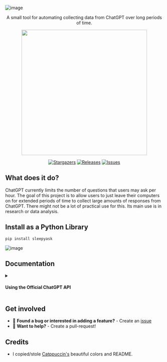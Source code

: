 ![image](https://user-images.githubusercontent.com/84760072/223039320-2eb3b41f-3981-448d-a899-52ee9cb63acd.png)

<p align="center">
  A small tool for automating collecting data from ChatGPT over long periods of time.
</p>

<p align="center">
  <img src="https://raw.githubusercontent.com/catppuccin/catppuccin/main/assets/palette/macchiato.png" width="400" />
</p>

<p align="center">
	<a href="https://github.com/hwelsters/sleepyask/stargazers">
		<img alt="Stargazers" src="https://img.shields.io/github/stars/hwelsters/sleepyask?style=for-the-badge&logo=starship&color=C9CBFF&logoColor=D9E0EE&labelColor=302D41"></a>
	<a href="https://github.com/hwelsters/sleepyask/releases/latest">
		<img alt="Releases" src="https://img.shields.io/github/release/hwelsters/sleepyask.svg?style=for-the-badge&logo=github&color=F2CDCD&logoColor=D9E0EE&labelColor=302D41"/></a>
	<a href="https://github.com/hwelsters/sleepyask/issues">
		<img alt="Issues" src="https://img.shields.io/github/issues/hwelsters/sleepyask?style=for-the-badge&logo=gitbook&color=B5E8E0&logoColor=D9E0EE&labelColor=302D41"></a>
</p>

## What does it do?
ChatGPT currently limits the number of questions that users may ask per hour. The goal of this project is to allow users to just leave their computers on for extended periods of time to collect large amounts of responses from ChatGPT. There might not be a lot of practical use for this. Its main use is in research or data analysis.

## Install as a Python Library
```
pip install sleepyask
```

![image](https://user-images.githubusercontent.com/84760072/223040760-e440fd82-9fa0-4869-9ea0-7028373752ee.png)

## Documentation

<details>
	<summary><h4>Using the Official ChatGPT API</h4></summary>
	
## Authentication
You are required to provide an organization as well as an API Key  
`organization` - Your organization ID. Get it here: https://platform.openai.com/account/org-settings  
`api_key` - You create an API Key on OpenAI by. Get it here: https://platform.openai.com/account/api-keys
```
Clicking on your profile picture on the top-right > View API Keys > Create new secret key.  
```
`count` - This specifies the number of workers to create for asking questions. You can have multiple workers asking questions in parallel.  
	
Sample config
```python
config = {
	"organization": "Your OpenAI organization",
	"api_key": "Your OpenAI api key",
	"count": 1 
}
```
## Sample code
```python
from sleepyask.openai import chat

# Your ChatGPT login information
config_1 = {
	"organization": "Your ChatGPT organization",
	"api_key": "Your ChatGPT api key",
	"count": 1
}

config_2 = {
	"organization": "Your ChatGPT organization",
	"api_key": "Your ChatGPT api key",
	"count": 1
}

configs = [config_1, config_2]

## List of questions you would like to ask ChatGPT
question_list = [
  'What is 1 + 1?',
  'What is 1 + 2?',
  'What is 1 + 3?'
]

# The filename in which you would like your responses to be stored.
# sleepyask will create this file for you. If you create it yourself, there might be some problems.
output_file_path = 'draw.json'  

# Run sleepy_ask
chat.ask(configs=configs,
           questions=question_list,
           output_file_path=output_file_path,
           verbose=True)
```
</details>

## Get involved
- 🐛 **Found a bug or interested in adding a feature?** - Create an [issue][issue]  
- 🤗 **Want to help?** - Create a pull-request!  

## Credits
- I copied/stole [Catppuccin's](https://github.com/catppuccin) beautiful colors and README.

[issue]: https://github.com/hwelsters/sleepyask/issues
